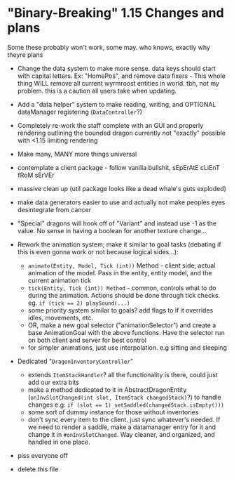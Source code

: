 "Binary-Breaking" 1.15 Changes and plans
========================================
Some these probably won't work, some may. who knows, exactly why theyre plans
- Change the data system to make more sense. data keys should start with capital letters. Ex: "HomePos",
    and remove data fixers - This whole thing WILL remove all current wyrmroost entities in world.
    tbh, not my problem. this is a caution all users take when updating.
    
- Add a "data helper" system to make reading, writing, and OPTIONAL dataManager registering (`DataController`?)

- Completely re-work the staff complete with an GUI and properly rendering outlining the bounded dragon
    currently not "exactly" possible with <1.15 limiting rendering
    
- Make many, MANY more things universal

- contemplate a client package - follow vanilla bullshit, sEpErAtE cLiEnT fRoM sErVEr

- massive clean up (util package looks like a dead whale's guts exploded)

- make data generators easier to use and actually not make peoples eyes desintegrate from cancer

- "Special" dragons will hook off of "Variant" and instead use -1 as the value. No sense in having a boolean for another texture change...

- Rework the animation system; make it similar to goal tasks (debating if this is even gonna work or not because logical sides...):
    * `animate(Entity, Model, Tick (int))` Method - client side, actual animation of the model. Pass in the entity, entity model, and the current animation tick
    * `tick(Entity, Tick (int)) Method` - common, controls what to do during the animation. Actions should be done through tick checks. eg. `if (tick == 2) playSound(...)`
    * some priority system similar to goals? add flags to if it overrides idles, movements, etc.
    * OR, make a new goal selector ("animationSelector") and create a base AnimationGoal with the above functions.
        Have the selector run on both client and server for best control
    * for simpler animations, just use interpolation. e.g sitting and sleeping

- Dedicated "`DragonInventoryController`"
    * extends `ItemStackHandler`? all the functionality is there, could just add our extra bits
    * make a method dedicated to it in AbstractDragonEntity (`onInvSlotChanged(int slot, ItemStack changedStack)`?) to handle changes e.g: `if (slot == 1) setSaddled(changedStack.isEmpty()))`
    * some sort of dummy instance for those without inventories
    * don't sync every item to the client. just sync whatever's needed. If we need to render a saddle,
     make a datamanager entry for it and change it in `#onInvSlotChanged`. Way cleaner, and organized, and handled in one
     place.
- piss everyone off
- delete this file